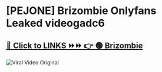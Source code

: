 
 # [PEJONE] Brizombie Onlyfans Leaked videogadc6

## <h2><a href="https://clipsfans.com/Brizombie&ref=git">🔗 Click to LINKS ⏩⏩ 👉 🟢 Brizombie </a></h2>

<a href="https://clipsfans.com/Brizombie&ref=git" rel="nofollow" data-target="animated-image.originalLink"><img src="https://i.ibb.co.com/xMMVF88/686577567.gif" alt="Viral Video Original" style="max-width: 100%; display: inline-block;" data-target="animated-image.originalImage"></a>

